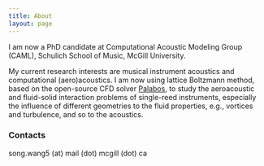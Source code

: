 ```yaml
---
title: About
layout: page
---
```

I am now a PhD candidate at Computational Acoustic Modeling Group (CAML), Schulich School of Music, McGill University.

My current research interests are musical instrument acoustics and computational (aero)acoustics. I am now using lattice Boltzmann method, based on the open-source CFD solver [Palabos](http://www.palabos.org/), to study the aeroacoustic and fluid-solid interaction problems of single-reed instruments, especially the influence of different geometries to the fluid properties, e.g., vortices and turbulence, and so to the acoustics.

### Contacts
<i class="fa fa-envelope"></i> song.wang5 (at) mail (dot) mcgill (dot) ca
